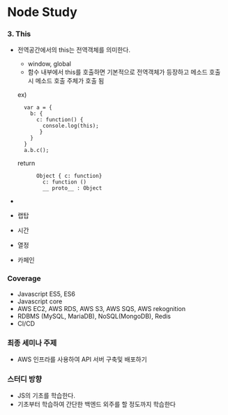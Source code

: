 # Node Study

### 3. This
- 전역공간에서의 this는 전역객체를 의미한다.
  - window, global
  - 함수 내부에서 this를 호출하면 기본적으로 전역객체가 등장하고 메소드 호출 시 메소드 호출 주체가 호출 됨
  
  ex)
  ```
    var a = {
      b: {
        c: function() {
          console.log(this);
         }
      }
    }
    a.b.c();
  ```
  return
  ``` return
        Object { c: function}
          c: function ()
          __ proto__ : Object
  ```
        
    
- 
- 랩탑
- 시간
- 열정
- 카페인

### Coverage
- Javascript ES5, ES6
- Javascript core
- AWS EC2, AWS RDS, AWS S3, AWS SQS, AWS rekognition
- RDBMS (MySQL, MariaDB), NoSQL(MongoDB), Redis
- CI/CD

### 최종 세미나 주제
- AWS 인프라를 사용하여 API 서버 구축및 배포하기

### 스터디 방향
- JS의 기초를 학습한다.
- 기초부터 학습하여 간단한 백엔드 외주를 할 정도까지 학습한다
